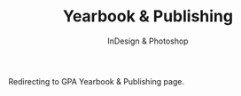 ﻿---
layout: distill
title: Yearbook & Publishing
subtitle: InDesign & Photoshop
description: 2016-2018 • 국제영재아카데미
logo: gpa-logo.png
img:
importance:
category: GPA

redirect: https://aaron.kr/content/about/teaching/
---

Redirecting to GPA Yearbook & Publishing page.
